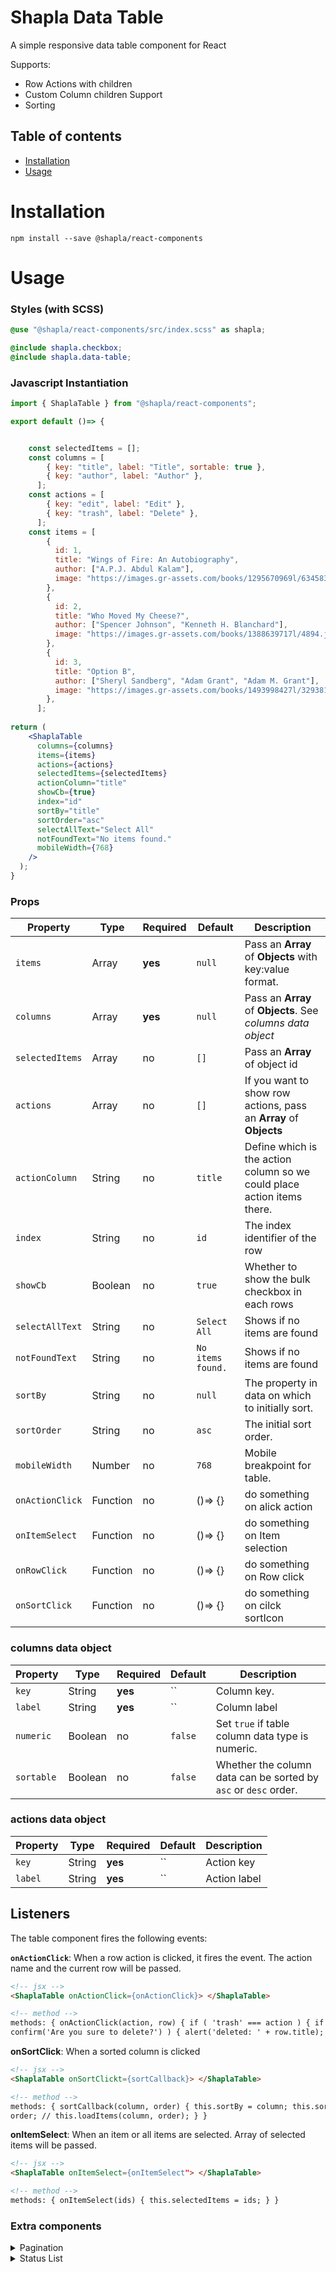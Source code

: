 # Shapla Data Table

A simple responsive data table component for React 

Supports:

- Row Actions with children 
- Custom Column children Support
- Sorting

## Table of contents

- [Installation](#installation)
- [Usage](#usage)

# Installation

```
npm install --save @shapla/react-components
```

# Usage

### Styles (with SCSS)

```scss
@use "@shapla/react-components/src/index.scss" as shapla;

@include shapla.checkbox;
@include shapla.data-table;
```

### Javascript Instantiation

```jsx
import { ShaplaTable } from "@shapla/react-components";

export default ()=> {


    const selectedItems = [];
    const columns = [
        { key: "title", label: "Title", sortable: true },
        { key: "author", label: "Author" },
      ];
    const actions = [
        { key: "edit", label: "Edit" },
        { key: "trash", label: "Delete" },
      ];
    const items = [
        {
          id: 1,
          title: "Wings of Fire: An Autobiography",
          author: ["A.P.J. Abdul Kalam"],
          image: "https://images.gr-assets.com/books/1295670969l/634583.jpg",
        },
        {
          id: 2,
          title: "Who Moved My Cheese?",
          author: ["Spencer Johnson", "Kenneth H. Blanchard"],
          image: "https://images.gr-assets.com/books/1388639717l/4894.jpg",
        },
        {
          id: 3,
          title: "Option B",
          author: ["Sheryl Sandberg", "Adam Grant", "Adam M. Grant"],
          image: "https://images.gr-assets.com/books/1493998427l/32938155.jpg",
        },
      ];
    
return (
    <ShaplaTable
      columns={columns}
      items={items}
      actions={actions}
      selectedItems={selectedItems}
      actionColumn="title"
      showCb={true}
      index="id"
      sortBy="title"
      sortOrder="asc"
      selectAllText="Select All"
      notFoundText="No items found."
      mobileWidth={768}
    />
  );
}
```

### Props

| Property        | Type     | Required | Default           | Description                                                             |
|-----------------|----------| -------- |-------------------|-------------------------------------------------------------------------|
| `items`         | Array    | **yes**  | `null`            | Pass an **Array** of **Objects** with key:value format.                 |
| `columns`       | Array    | **yes**  | `null`            | Pass an **Array** of **Objects**. See _columns data object_             |
| `selectedItems` | Array    | no       | `[]`              | Pass an **Array** of object id                                          |
| `actions`       | Array    | no       | `[]`              | If you want to show row actions, pass an **Array** of **Objects**       |
| `actionColumn`  | String   | no       | `title`           | Define which is the action column so we could place action items there. |
| `index`         | String   | no       | `id`              | The index identifier of the row                                         |
| `showCb`        | Boolean  | no       | `true`            | Whether to show the bulk checkbox in each rows                          |
| `selectAllText` | String   | no       | `Select All`      | Shows if no items are found                                             |
| `notFoundText`  | String   | no       | `No items found.` | Shows if no items are found                                             |
| `sortBy`        | String   | no       | `null`            | The property in data on which to initially sort.                        |
| `sortOrder`     | String   | no       | `asc`             | The initial sort order.                                                 |
| `mobileWidth`   | Number   | no       | `768`             | Mobile breakpoint for table.                                            |
| `onActionClick` | Function | no       | ()=> {}           | do something on alick action                                            |
| `onItemSelect`  | Function | no       | ()=> {}           | do something on Item selection                                          |
| `onRowClick`    | Function | no       | ()=> {}           | do something on Row click                                               |
| `onSortClick`   | Function | no       | ()=> {}           | do something on cilck sortIcon                                          |

### columns data object

| Property   | Type    | Required | Default | Description                                                           |
| ---------- | ------- | -------- | ------- |-----------------------------------------------------------------------|
| `key`      | String  | **yes**  | ``      | Column key.                                                           |
| `label`    | String  | **yes**  | ``      | Column label                                                          |
| `numeric`  | Boolean | no       | `false` | Set `true` if table column data type is numeric.                      |
| `sortable` | Boolean | no       | `false` | Whether the column data can be sorted by `asc` or `desc` order.       |

### actions data object

| Property | Type   | Required | Default | Description  |
| -------- | ------ | -------- | ------- | ------------ |
| `key`    | String | **yes**  | ``      | Action key   |
| `label`  | String | **yes**  | ``      | Action label |

## Listeners

The table component fires the following events:

**`onActionClick`**: When a row action is clicked, it fires the event. The action name and the current row will be passed.

```html
<!-- jsx -->
<ShaplaTable onActionClick={onActionClick}> </ShaplaTable>

<!-- method -->
methods: { onActionClick(action, row) { if ( 'trash' === action ) { if (
confirm('Are you sure to delete?') ) { alert('deleted: ' + row.title); } } } }
```

**onSortClick**: When a sorted column is clicked

```html
<!-- jsx -->
<ShaplaTable onSortClickt={sortCallback}> </ShaplaTable>

<!-- method -->
methods: { sortCallback(column, order) { this.sortBy = column; this.sortOrder =
order; // this.loadItems(column, order); } }
```

**onItemSelect**: When an item or all items are selected. Array of selected items will be passed.

```html
<!-- jsx -->
<ShaplaTable onItemSelect={onItemSelect"> </ShaplaTable>

<!-- method -->
methods: { onItemSelect(ids) { this.selectedItems = ids; } }
```

### Extra components

<details>
<summary>Pagination</summary>

```jsx 
import { Pagination } from "@shapla/react-table";

export default () => {
    const paginate = (nextPage) => {
      // Handle pagination event
    }
    return(
        <pagination paginate={paginate}></pagination>        
    )
    
};
```

```html
<pagination @paginate="paginate"></pagination>
```

#### Props

| Property           | Type     | Required | Default         | Description                                                                |
|--------------------|----------|----------|-----------------|----------------------------------------------------------------------------|
| `totalItems`       | Number   | **Yes**  | `0`             | Total number of items.                                                     |
| `perPage`          | Number   | **Yes**  | `20`            | Number of items to show per page.                                          |
| `currentPage`      | Number   | **Yes**  | `1`             | Current page number.                                                       |
| `size`             | String   | **No**   | `default`       | Pagination button size. Value can be `default`, `small`, `medium`, `large` |
| `textName`         | String   | **No**   | `items`         | Plural name of item.                                                       |
| `textNameSingular` | String   | **No**   | `item`          | Singular name of item.                                                     |
| `textCurrentPage`  | String   | **No**   | `Current Page`  | Screen reader text for current page.                                       |
| `textFirstPage`    | String   | **No**   | `First Page`    | Screen reader text for first page.                                         |
| `textPreviousPage` | String   | **No**   | `Previous Page` | Screen reader text for previous page.                                      |
| `textNextPage`     | String   | **No**   | `Next Page`     | Screen reader text for next page.                                          |
| `textLastPage`     | String   | **No**   | `Last Page`     | Screen reader text for last page.                                          |
| `textOf`           | String   | **No**   | `of`            | Screen reader text for 'of' text.                                          |
| `poaginate`        | Function | **yes**  | `()=>{}`        | Handle pagination event.                                                   | 

#### Listeners

The pagination component fires the following events:

**`paginate`**: When any navigation icon is clicked, it fires the event and it gives current page number.

```html
<!-- jsx -->
<pagination @paginate="paginate"></pagination>

<!-- method -->
methods: { paginate(NextPage){ // Handle click event } }
```

</details>

<details>
<summary>Status List</summary>

```jsx
import { StatusList } from "@shapla/vue-components";

export default () => <StatusList statuses ={statuses} / >

```


#### Props

| Property   | Type   | Required | Default      | Description                                                  |
| ---------- | ------ | -------- | ------------ | ------------------------------------------------------------ |
| `type`     | String | **no**   | `horizontal` | set `vertical` to see vertical design                        |
| `statuses` | Array  | **no**   | `[]`         | Pass an **Array** of **Objects**. See _statuses data object_ |

#### statuses data object

| Property | Type    | Required | Default | Description                                |
| -------- | ------- | -------- | ------- | ------------------------------------------ |
| `key`    | String  | **yes**  | ``      | Status key.                                |
| `label`  | String  | **yes**  | ``      | Status label                               |
| `active` | Boolean | **yes**  | ``      | If set `true`, status will be highlighted. |
| `count`  | Number  | **yes**  | ``      | How many items has for current status.     |

</details>
